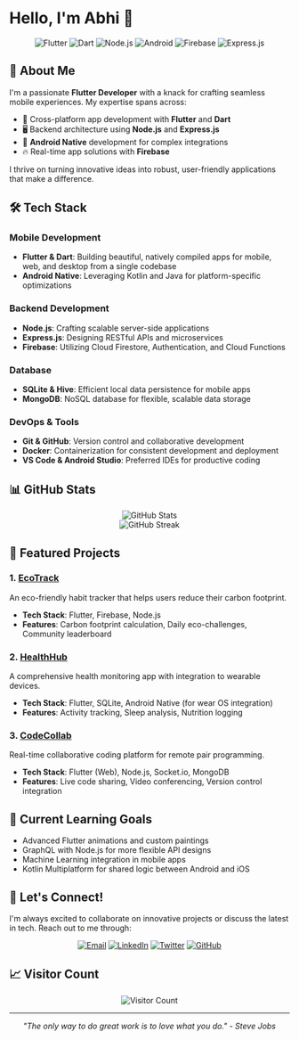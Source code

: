 # Hello, I'm Abhi 👋

<div align="center">
  <img src="https://img.shields.io/badge/Flutter-02569B?style=for-the-badge&logo=flutter&logoColor=white" alt="Flutter" />
  <img src="https://img.shields.io/badge/Dart-0175C2?style=for-the-badge&logo=dart&logoColor=white" alt="Dart" />
  <img src="https://img.shields.io/badge/Node.js-339933?style=for-the-badge&logo=nodedotjs&logoColor=white" alt="Node.js" />
  <img src="https://img.shields.io/badge/Android-3DDC84?style=for-the-badge&logo=android&logoColor=white" alt="Android" />
  <img src="https://img.shields.io/badge/Firebase-FFCA28?style=for-the-badge&logo=firebase&logoColor=black" alt="Firebase" />
  <img src="https://img.shields.io/badge/Express.js-000000?style=for-the-badge&logo=express&logoColor=white" alt="Express.js" />
</div>

## 🚀 About Me

I'm a passionate **Flutter Developer** with a knack for crafting seamless mobile experiences. My expertise spans across:

- 📱 Cross-platform app development with **Flutter** and **Dart**
- 🖥️ Backend architecture using **Node.js** and **Express.js**
- 🤖 **Android Native** development for complex integrations
- 🔥 Real-time app solutions with **Firebase**

I thrive on turning innovative ideas into robust, user-friendly applications that make a difference.

## 🛠️ Tech Stack

### Mobile Development
- **Flutter & Dart**: Building beautiful, natively compiled apps for mobile, web, and desktop from a single codebase
- **Android Native**: Leveraging Kotlin and Java for platform-specific optimizations

### Backend Development
- **Node.js**: Crafting scalable server-side applications
- **Express.js**: Designing RESTful APIs and microservices
- **Firebase**: Utilizing Cloud Firestore, Authentication, and Cloud Functions

### Database
- **SQLite & Hive**: Efficient local data persistence for mobile apps
- **MongoDB**: NoSQL database for flexible, scalable data storage

### DevOps & Tools
- **Git & GitHub**: Version control and collaborative development
- **Docker**: Containerization for consistent development and deployment
- **VS Code & Android Studio**: Preferred IDEs for productive coding

## 📊 GitHub Stats

<div align="center">
  <img src="https://github-readme-stats.vercel.app/api?username=abhi11029&show_icons=true&count_private=true&hide=contribs,prs&theme=radical" alt="GitHub Stats" />
</div>

<div align="center">
  <img src="https://github-readme-streak-stats.herokuapp.com/?user=abhi11029&theme=dark" alt="GitHub Streak" />
</div>

## 📂 Featured Projects

### 1. [EcoTrack](https://github.com/abhi11029/EcoTrack)
An eco-friendly habit tracker that helps users reduce their carbon footprint.
- **Tech Stack**: Flutter, Firebase, Node.js
- **Features**: Carbon footprint calculation, Daily eco-challenges, Community leaderboard

### 2. [HealthHub](https://github.com/abhi11029/HealthHub)
A comprehensive health monitoring app with integration to wearable devices.
- **Tech Stack**: Flutter, SQLite, Android Native (for wear OS integration)
- **Features**: Activity tracking, Sleep analysis, Nutrition logging

### 3. [CodeCollab](https://github.com/abhi11029/CodeCollab)
Real-time collaborative coding platform for remote pair programming.
- **Tech Stack**: Flutter (Web), Node.js, Socket.io, MongoDB
- **Features**: Live code sharing, Video conferencing, Version control integration

## 🌱 Current Learning Goals

- Advanced Flutter animations and custom paintings
- GraphQL with Node.js for more flexible API designs
- Machine Learning integration in mobile apps
- Kotlin Multiplatform for shared logic between Android and iOS

## 💬 Let's Connect!

I'm always excited to collaborate on innovative projects or discuss the latest in tech. Reach out to me through:

<div align="center">
  
  [![Email](https://img.shields.io/badge/Email-D14836?style=for-the-badge&logo=gmail&logoColor=white)](mailto:abhishekchoudhary9017@example.com)
  [![LinkedIn](https://img.shields.io/badge/LinkedIn-0077B5?style=for-the-badge&logo=linkedin&logoColor=white)](https://https://www.linkedin.com/in/abhishek-choudhary-4491a124b?utm_source=share&utm_campaign=share_via&utm_content=profile&utm_medium=android_app)
  [![Twitter](https://img.shields.io/badge/Twitter-1DA1F2?style=for-the-badge&logo=twitter&logoColor=white)](https://x.com/Abhi06222041?t=lf_D6ObGRmsOzTmICw1dAw&s=09)
  [![GitHub](https://img.shields.io/badge/GitHub-100000?style=for-the-badge&logo=github&logoColor=white)](https://github.com/abhi11029)

</div>

## 📈 Visitor Count

<div align="center">
  
  ![Visitor Count](https://profile-counter.glitch.me/abhi11029/count.svg)
  
</div>

---

<div align="center">
  <i>"The only way to do great work is to love what you do." - Steve Jobs</i>
</div>
